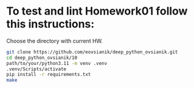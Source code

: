 # To test and lint Homework01 follow this instructions:

Choose the directory with current HW.
```sh
git clone https://github.com/eovsianik/deep_python_ovsianik.git
cd deep_python_ovsianik/10
path/to/your/python3.11 -m venv .venv
.venv/Scripts/activate
pip install -r requirements.txt
make
```